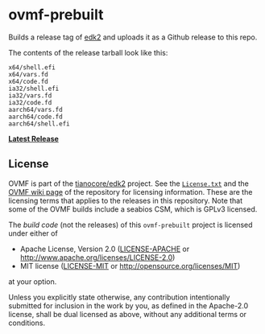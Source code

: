 # ovmf-prebuilt

Builds a release tag of [edk2](https://github.com/tianocore/edk2) and uploads it as a Github release to this repo.

The contents of the release tarball look like this:
```
x64/shell.efi
x64/vars.fd
x64/code.fd
ia32/shell.efi
ia32/vars.fd
ia32/code.fd
aarch64/vars.fd
aarch64/code.fd
aarch64/shell.efi
```

[**Latest Release**](https://github.com/rust-osdev/ovmf-prebuilt/releases/latest)

## License

OVMF is part of the [tianocore/edk2](https://github.com/tianocore/edk2) project. See the [`License.txt`](https://github.com/tianocore/edk2/blob/master/License.txt) and the [OVMF wiki page](https://github.com/tianocore/tianocore.github.io/wiki/OVMF) of the repository for licensing information. These are the licensing terms that applies to the releases in this repository. Note that some of the OVMF builds include a seabios CSM, which is GPLv3 licensed.

The _build code_ (not the releases) of this `ovmf-prebuilt` project is licensed under either of

- Apache License, Version 2.0 ([LICENSE-APACHE](LICENSE-APACHE) or
  http://www.apache.org/licenses/LICENSE-2.0)
- MIT license ([LICENSE-MIT](LICENSE-MIT) or http://opensource.org/licenses/MIT)

at your option.

Unless you explicitly state otherwise, any contribution intentionally submitted for inclusion in the work by you, as defined in the Apache-2.0 license, shall be dual licensed as above, without any additional terms or conditions.

